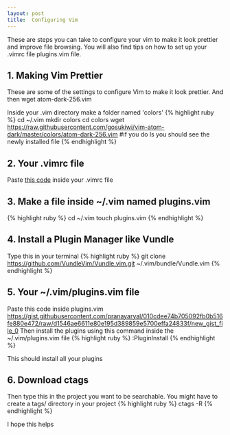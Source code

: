 ```yaml
---
layout: post
title:  Configuring Vim
---
```


These are steps you can take to configure your vim to make it look prettier and improve file browsing. You will also find tips on how to set up your .vimrc file plugins.vim file.

## 1. Making Vim Prettier
These are some of the settings to configure Vim to make it look prettier. And then wget atom-dark-256.vim

Inside your .vim directory make a folder named 'colors'
{% highlight ruby %}
cd ~/.vim
mkdir colors
cd colors
wget https://raw.githubusercontent.com/gosukiwi/vim-atom-dark/master/colors/atom-dark-256.vim
#if you do ls you should see the newly installed file
{% endhighlight %}


## 2. Your .vimrc file
Paste <a href="https://gist.githubusercontent.com/pranayaryal/95cd000b91c7b841cbf0b63d82f7f588/raw/577817f3222f976642bdac9da2812c9497640869/new_gist_file_0" target="_blank">this code</a> inside your .vimrc file

## 3. Make a file inside ~/.vim named plugins.vim
{% highlight ruby %}
cd ~/.vim
touch plugins.vim
{% endhighlight %}

## 4. Install a Plugin Manager like Vundle
Type this in your terminal
{% highlight ruby %}
git clone https://github.com/VundleVim/Vundle.vim.git ~/.vim/bundle/Vundle.vim
{% endhighlight %}


## 5. Your ~/.vim/plugins.vim file
Paste this code inside plugins.vim
https://gist.githubusercontent.com/pranayaryal/010cdee74b705092fb0b516fe880e472/raw/d1546ae6611e80e195d389859e5700effa24833f/new_gist_file_0
Then install the plugins using this command inside the ~/.vim/plugins.vim file
{% highlight ruby %}
:PluginInstall
{% endhighlight %}

This should install all your plugins

## 6. Download ctags
Then type this in the project you want to be searchable. You might have to create a tags/ directory in your project
{% highlight ruby %}
ctags -R
{% endhighlight %}

I hope this helps
